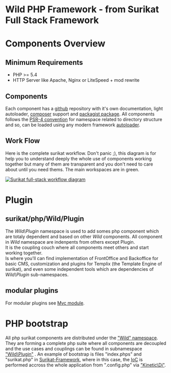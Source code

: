 # Wild PHP Framework - from Surikat Full Stack Framework

Components Overview
===================

Minimum Requirements
--------------------

- PHP >= 5.4
- HTTP Server like Apache, Nginx or LiteSpeed + mod rewrite

Components
----------

 Each component has a [github](https://github.com/surikat?tab=repositories) repository with it's own documentation, light autoloader, [composer](https://getcomposer.org) support and [packagist package](https://packagist.org/users/surikat/packages/). All components follows the [PSR-4 convention](http://www.php-fig.org/psr/psr-4/) for namespace related to directory structure and so, can be loaded using any modern framework [autoloader](http://wildsurikat.com/autoload).

Work Flow
---------

 Here is the complete surikat workflow. Don't panic ;), this diagram is for help you to understand deeply the whole use of components working together but many of them are transparent and you don't need to care about until you need thems. The main workspaces are in green.

 [ ![Surikat full-stack workflow diagram](http://wildsurikat.com/img/surikat-workflow-diagram.png)](img/surikat-workflow-diagram.png)


 Plugin
=======

surikat/php/Wild/Plugin
-----------------------

 The *Wild\\Plugin* namespace is used to add somes php component which are totaly dependent and based on other *Wild* components. All component in *Wild* namespace are indenpents from others except Plugin.   
It is the coupling couch where all components meet others and start working together.   
Is where you'll can find implementation of FrontOffice and Backoffice for basic CMS, customization and plugins for Templix (the Template Engine of surikat), and even some independent tools which are dependencies of *Wild\\Plugin* sub-namespaces.

modular plugins
---------------

 For modular plugins see [Mvc module](http://wildsurikat.com/mvc#module).


PHP bootstrap
==============================

 All php surikat components are distributed under the ["Wild" namespace](https://github.com/surikat/Wild). They are forming a complete php suite where all components are decoupled and the use cases and couplings can be found in subnamespace ["Wild\\Plugin"](http://wildsurikat.com/plugins) .
 An example of bootstrap is files "index.phps" and "surikat.php" in [Surikat-Framework](https://github.com/surikat/surikat/), where in this case, the [IoC](https://en.wikipedia.org/wiki/Inversion_of_control) is performed accross the whole application from ".config.php" via ["Kinetic\\Di"](http://wildsurikat.com/kinetic-dependency-injection).
